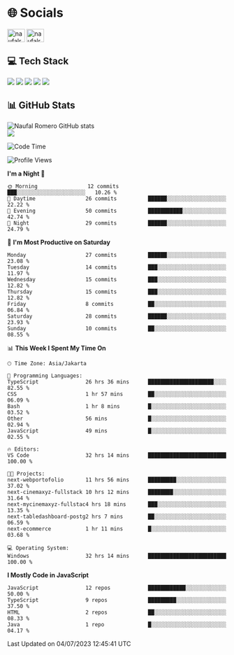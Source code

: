 <h1 align="">🌐 Socials</h1>
<p align="left">
<a href="https://linkedin.com/in/naufal-romero-putra-pratama-9ab816177/" target="blank"><img align="center" src="https://raw.githubusercontent.com/rahuldkjain/github-profile-readme-generator/master/src/images/icons/Social/linked-in-alt.svg" alt="naufalromero" height="30" width="40" /></a>
<a href="https://instagram.com/naufalromero" target="blank"><img align="center" src="https://raw.githubusercontent.com/rahuldkjain/github-profile-readme-generator/master/src/images/icons/Social/instagram.svg" alt="naufalromero" height="30" width="40" /></a>
</p>


<h2 align="">💻 Tech Stack</h2>
<div align="">
 <img src="https://img.shields.io/badge/typescript-%23007ACC.svg?style=for-the-badge&logo=typescript&logoColor=white"/>
 <img src="https://img.shields.io/badge/javascript-%23323330.svg?style=for-the-badge&logo=javascript&logoColor=%23F7DF1E"/>
 <img src="https://img.shields.io/badge/react-%2320232a.svg?style=for-the-badge&logo=react&logoColor=%2361DAFB"/>
 <img src="https://img.shields.io/badge/tailwindcss-%2338B2AC.svg?style=for-the-badge&logo=tailwind-css&logoColor=white"/>
 <img src="https://img.shields.io/badge/java-%23ED8B00.svg?style=for-the-badge&logo=openjdk&logoColor=white"/>
</div>


<h2 align="">📊 GitHub Stats</h2>

![Naufal Romero GitHub stats](https://github-readme-stats-xi-nine-74.vercel.app/api?username=romves&show_icons=true&theme=tokyonight&include_all_commits=true&count_private=true)<br/>
![](https://github-readme-stats-xi-nine-74.vercel.app/api/top-langs/?username=romves&theme=tokyonight&hide_border=false&include_all_commits=true&count_private=true&layout=compact)

<!--START_SECTION:waka-->
![Code Time](http://img.shields.io/badge/Code%20Time-130%20hrs%2017%20mins-blue)

![Profile Views](http://img.shields.io/badge/Profile%20Views-9-blue)

**I'm a Night 🦉** 

```text
🌞 Morning                12 commits          ███░░░░░░░░░░░░░░░░░░░░░░   10.26 % 
🌆 Daytime                26 commits          ██████░░░░░░░░░░░░░░░░░░░   22.22 % 
🌃 Evening                50 commits          ███████████░░░░░░░░░░░░░░   42.74 % 
🌙 Night                  29 commits          ██████░░░░░░░░░░░░░░░░░░░   24.79 % 
```
📅 **I'm Most Productive on Saturday** 

```text
Monday                   27 commits          ██████░░░░░░░░░░░░░░░░░░░   23.08 % 
Tuesday                  14 commits          ███░░░░░░░░░░░░░░░░░░░░░░   11.97 % 
Wednesday                15 commits          ███░░░░░░░░░░░░░░░░░░░░░░   12.82 % 
Thursday                 15 commits          ███░░░░░░░░░░░░░░░░░░░░░░   12.82 % 
Friday                   8 commits           ██░░░░░░░░░░░░░░░░░░░░░░░   06.84 % 
Saturday                 28 commits          ██████░░░░░░░░░░░░░░░░░░░   23.93 % 
Sunday                   10 commits          ██░░░░░░░░░░░░░░░░░░░░░░░   08.55 % 
```


📊 **This Week I Spent My Time On** 

```text
🕑︎ Time Zone: Asia/Jakarta

💬 Programming Languages: 
TypeScript               26 hrs 36 mins      █████████████████████░░░░   82.55 % 
CSS                      1 hr 57 mins        ██░░░░░░░░░░░░░░░░░░░░░░░   06.09 % 
Bash                     1 hr 8 mins         █░░░░░░░░░░░░░░░░░░░░░░░░   03.52 % 
Other                    56 mins             █░░░░░░░░░░░░░░░░░░░░░░░░   02.94 % 
JavaScript               49 mins             █░░░░░░░░░░░░░░░░░░░░░░░░   02.55 % 

🔥 Editors: 
VS Code                  32 hrs 14 mins      █████████████████████████   100.00 % 

🐱‍💻 Projects: 
next-webportofolio       11 hrs 56 mins      █████████░░░░░░░░░░░░░░░░   37.02 % 
next-cinemaxyz-fullstack 10 hrs 12 mins      ████████░░░░░░░░░░░░░░░░░   31.64 % 
next-mycinemaxyz-fullstac4 hrs 18 mins       ███░░░░░░░░░░░░░░░░░░░░░░   13.35 % 
next-tabledashboard-postg2 hrs 7 mins        ██░░░░░░░░░░░░░░░░░░░░░░░   06.59 % 
next-ecommerce           1 hr 11 mins        █░░░░░░░░░░░░░░░░░░░░░░░░   03.68 % 

💻 Operating System: 
Windows                  32 hrs 14 mins      █████████████████████████   100.00 % 
```

**I Mostly Code in JavaScript** 

```text
JavaScript               12 repos            ████████████░░░░░░░░░░░░░   50.00 % 
TypeScript               9 repos             █████████░░░░░░░░░░░░░░░░   37.50 % 
HTML                     2 repos             ██░░░░░░░░░░░░░░░░░░░░░░░   08.33 % 
Java                     1 repo              █░░░░░░░░░░░░░░░░░░░░░░░░   04.17 % 
```




 Last Updated on 04/07/2023 12:45:41 UTC
<!--END_SECTION:waka-->
